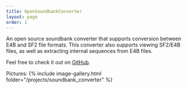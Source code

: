 ```yaml
---
title: OpenSoundbankConverter
layout: page
order: 1
---
```


An open source soundbank converter that supports conversion between E4B and SF2 file formats.
This converter also supports viewing SF2/E4B files, as well as extracting internal sequences from E4B files.

Feel free to check it out on [GitHub](https://github.com/Strikelesss/OpenSoundbankConverter).

Pictures:
{% include image-gallery.html folder="/projects/soundbank_converter" %}